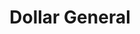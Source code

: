 ---
title: "Dollar General"
url: /calhoun/dollar-general-fairmount-highway-southeast/
shop: Kramladen
---